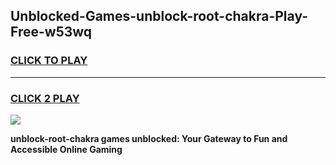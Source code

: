 
## Unblocked-Games-unblock-root-chakra-Play-Free-w53wq
<h3>
<a href="https://premium76.site?title=unblock-root-chakra&ref=23A">CLICK TO PLAY</a></h3>
<hr>

<h3>
<a href="https://premium76.site?title=unblock-root-chakra&ref=23A">CLICK 2 PLAY</a>
  
</h3>

<a href="https://premium76.site?title=unblock-root-chakra&ref=23A"><img src="https://clearcache.store/games.png"></a>


**unblock-root-chakra games unblocked: Your Gateway to Fun and Accessible Online Gaming**
